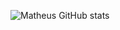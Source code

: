 ![Matheus GitHub stats](https://github-readme-stats.vercel.app/api?username=matheuspor&show_icons=true&theme=dracula)
